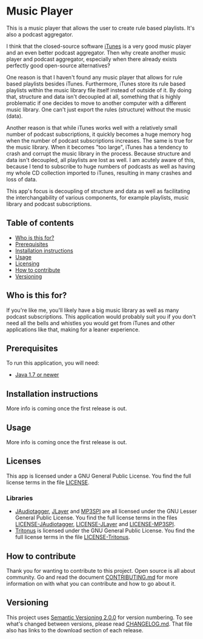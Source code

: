 # Music Player
This is a music player that allows the user to create rule based playlists. It's also a podcast aggregator.

I think that the closed-source software [iTunes][1] is a very good music player and an even better podcast aggregator. Then why create another music player and podcast aggregator, especially when there already exists perfectly good open-source alternatives?

One reason is that I haven't found any music player that allows for rule based playlists besides iTunes. Furthermore, iTunes store its rule based playlists within the music library file itself instead of outside of it. By doing that, structure and data isn't decoupled at all, something that is highly problematic if one decides to move to another computer with a different music library. One can't just export the rules (structure) without the music (data).

Another reason is that while iTunes works well with a relatively small number of podcast subscriptions, it quickly becomes a huge memory hog when the number of podcast subscriptions increases. The same is true for the music library. When it becomes "too large", iTunes has a tendency to crash and corrupt the music library in the process. Because structure and data isn't decoupled, all playlists are lost as well. I am acutely aware of this, because I tend to subscribe to huge numbers of podcasts as well as having my whole CD collection imported to iTunes, resulting in many crashes and loss of data.

This app's focus is decoupling of structure and data as well as facilitating the interchangability of various components, for example playlists, music library and podcast subscriptions.

## Table of contents
* [Who is this for?](#who-is-this-for)
* [Prerequisites](#prerequisites)
* [Installation instructions](#installation-instructions)
* [Usage](#usage)
* [Licensing](#licensing)
* [How to contribute](#how-to-contribute)
* [Versioning](#versioning)

## Who is this for?
If you're like me, you'll likely have a big music library as well as many podcast subscriptions. This application would probably suit you if you don't need all the bells and whistles you would get from iTunes and other applications like that, making for a leaner experience. 

## Prerequisites
To run this application, you will need:

* [Java 1.7 or newer][2]

## Installation instructions
More info is coming once the first release is out.

## Usage
More info is coming once the first release is out.

## Licenses
This app is licensed under a GNU General Public License. You find the full license terms in the file [LICENSE][3].

### Libraries
* [JAudiotagger][4], [JLayer][5] and [MP3SPI][6] are all licensed under the GNU Lesser General Public License. You find the full license terms in the files [LICENSE-JAudiotagger][7], [LICENSE-JLayer][8] and [LICENSE-MP3SPI][9].
* [Tritonus][10] is licensed under the GNU General Public License. You find the full license terms in the file [LICENSE-Tritonus][11].

## How to contribute
Thank you for wanting to contribute to this project. Open source is all about community. Go and read the document [CONTRIBUTING.md][12] for more information on with what you can contribute and how to go about it.

## Versioning
This project uses [Semantic Versioning 2.0.0][13] for version numbering. To see what's changed between versions, please read [CHANGELOG.md][14]. That file also has links to the download section of each release.

[1]: https://www.apple.com/itunes/download/
[2]: https://java.com/download/
[3]: LICENSE
[4]: http://www.jthink.net/jaudiotagger/
[5]: http://www.javazoom.net/javalayer/javalayer.html
[6]: http://www.javazoom.net/mp3spi/mp3spi.html
[7]: LICENSE-JAudioTagger
[8]: LICENSE-JLayer
[9]: LICENSE-MP3SPI
[10]: http://www.tritonus.org/
[11]: LICENSE-Tritonus
[12]: CONTRIBUTING.md
[13]: http://semver.org/
[14]: CHANGELOG.md
